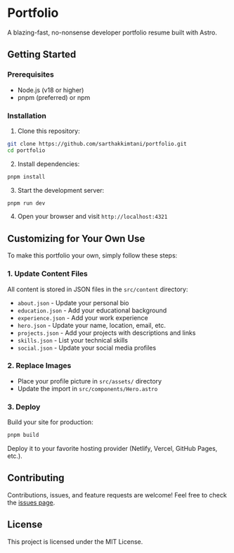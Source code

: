 # Portfolio

A blazing-fast, no-nonsense developer portfolio resume built with Astro.

## Getting Started

### Prerequisites

- Node.js (v18 or higher)
- pnpm (preferred) or npm

### Installation

1. Clone this repository:

```bash
git clone https://github.com/sarthakkimtani/portfolio.git
cd portfolio
```

2. Install dependencies:

```bash
pnpm install
```

3. Start the development server:

```bash
pnpm run dev
```

4. Open your browser and visit `http://localhost:4321`

## Customizing for Your Own Use

To make this portfolio your own, simply follow these steps:

### 1. Update Content Files

All content is stored in JSON files in the `src/content` directory:

- `about.json` - Update your personal bio
- `education.json` - Add your educational background
- `experience.json` - Add your work experience
- `hero.json` - Update your name, location, email, etc.
- `projects.json` - Add your projects with descriptions and links
- `skills.json` - List your technical skills
- `social.json` - Update your social media profiles

### 2. Replace Images

- Place your profile picture in `src/assets/` directory
- Update the import in `src/components/Hero.astro`

### 3. Deploy

Build your site for production:

```bash
pnpm build
```

Deploy it to your favorite hosting provider (Netlify, Vercel, GitHub Pages, etc.).

## Contributing

Contributions, issues, and feature requests are welcome! Feel free to check the [issues page](https://github.com/sarthakkimtani/portfolio/issues).

## License

This project is licensed under the MIT License.
